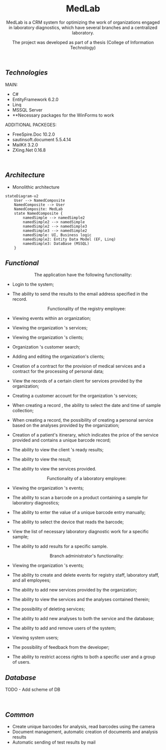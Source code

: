 <div align="center">

# **MedLab**

MedLab is a CRM system for optimizing the work of organizations engaged in laboratory diagnostics, which have several branches and a centralized laboratory.


The project was developed as part of a thesis (College of Information Technology)
</div>

<br>

## ___Technologies___ ##
MAIN:
* C#
* EntityFramework 6.2.0
* Linq
* MSSQL Server
* **Necessary packages for the WinForms to work
  
ADDITIONAL PACKEGES:
* FreeSpire.Doc 10.2.0
* sautinsoft.document 5.5.4.14
* MailKit 3.2.0
* ZXing.Net 0.16.8

<br>

## ___Architecture___ ##
* Monolithic architecture

```mermaid
stateDiagram-v2
    User --> NamedComposite
    NamedComposite --> User
    NamedComposite: MedLab
    state NamedComposite {
        namedSimple --> namedSimple2
        namedSimple2 --> namedSimple
        namedSimple2 --> namedSimple3
        namedSimple3 --> namedSimple2
        namedSimple: UI, Business logic
        namedSimple2: Entity Data Model (EF, Linq)
        namedSimple3: DataBase (MSSQL)
    }
```


## ___Functional___ ##

  <div align="center">
    The application have the following functionality:
  </div>
  
* Login to the system;
* The ability to send the results to the email address specified in the record.

  <div align="center">
    Functionality of the registry employee:
  </div>

* Viewing events within an organization;
* Viewing the organization 's services;
* Viewing the organization 's clients;
* Organization 's customer search;
* Adding and editing the organization's clients;
* Creation of a contract for the provision of medical services and a contract for the processing of personal data;
* View the records of a certain client for services provided by the organization;
* Creating a customer account for the organization 's services;
* When creating a record , the ability to select the date and time of sample collection;
* When creating a record, the possibility of creating a personal service based on the analyses provided by the organization;
* Creation of a patient's itinerary, which indicates the price of the service provided and contains a unique barcode record;
* The ability to view the client 's ready results;
* The ability to view the result;
* The ability to view the services provided.


  <div align="center">
    Functionality of a laboratory employee:
  </div>

 
* Viewing the organization 's events;
* The ability to scan a barcode on a product containing a sample for laboratory diagnostics;
* The ability to enter the value of a unique barcode entry manually;
* The ability to select the device that reads the barcode;
* View the list of necessary laboratory diagnostic work for a specific sample;
* The ability to add results for a specific sample.


  <div align="center">
    Branch administrator's functionality:
  </div>

 
* Viewing the organization 's events;
* The ability to create and delete events for registry staff, laboratory staff, and all employees;
* The ability to add new services provided by the organization;
* The ability to view the services and the analyses contained therein;
* The possibility of deleting services;
* The ability to add new analyses to both the service and the database;
* The ability to add and remove users of the system;
* Viewing system users;
* The possibility of feedback from the developer;
* The ability to restrict access rights to both a specific user and a group of users.

## ___Database___ ##

TODO - Add scheme of DB

<br>

## ___Common___ ##
* Create unique barcodes for analysis, read barcodes using the camera
* Document management, automatic creation of documents and analysis results
* Automatic sending of test results by mail




